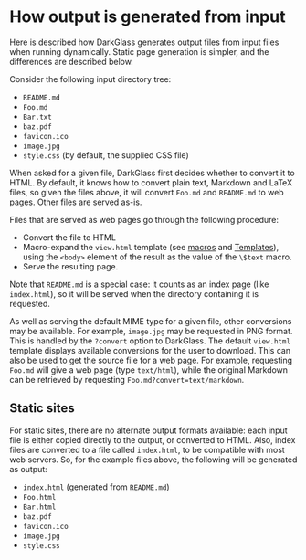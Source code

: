 # How output is generated from input

Here is described how DarkGlass generates output files from input files when running dynamically. Static page generation is simpler, and the differences are described below.

Consider the following input directory tree:

- `README.md`
- `Foo.md`
- `Bar.txt`
- `baz.pdf`
- `favicon.ico`
- `image.jpg`
- `style.css` (by default, the supplied CSS file)

When asked for a given file, DarkGlass first decides whether to convert it to HTML. By default, it knows how to convert plain text, Markdown and LaTeX files, so given the files above, it will convert `Foo.md` and `README.md` to web pages. Other files are served as-is.

Files that are served as web pages go through the following procedure:

* Convert the file to HTML
* Macro-expand the `view.html` template (see [macros](Macros.md) and [Templates](Templates.md)), using the `<body>` element of the result as the value of the `\$text` macro.
* Serve the resulting page.

Note that `README.md` is a special case: it counts as an index page (like `index.html`), so it will be served when the directory containing it is requested.

As well as serving the default MIME type for a given file, other conversions may be available. For example, `image.jpg` may be requested in PNG format. This is handled by the `?convert` option to DarkGlass. The default `view.html` template displays available conversions for the user to download. This can also be used to get the source file for a web page. For example, requesting `Foo.md` will give a web page (type `text/html`), while the original Markdown can be retrieved by requesting `Foo.md?convert=text/markdown`.


## Static sites

For static sites, there are no alternate output formats available: each input file is either copied directly to the output, or converted to HTML. Also, index files are converted to a file called `index.html`, to be compatible with most web servers. So, for the example files above, the following will be generated as output:

- `index.html` (generated from `README.md`)
- `Foo.html`
- `Bar.html`
- `baz.pdf`
- `favicon.ico`
- `image.jpg`
- `style.css`

